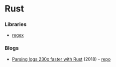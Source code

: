 # Rust

### Libraries

* [regex](https://github.com/rust-lang/regex)

### Blogs

* [Parsing logs 230x faster with Rust](https://andre.arko.net/2018/10/25/parsing-logs-230x-faster-with-rust/) (2018) - [repo](https://github.com/rubytogether/kirby)
